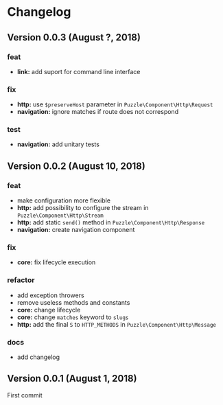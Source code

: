# Changelog

Version 0.0.3 (August ?, 2018)
------------------------------

### feat

 - **link:** add suport for command line interface

### fix

 - **http:** use `$preserveHost` parameter in `Puzzle\Component\Http\Request`
 - **navigation:** ignore matches if route does not correspond

### test

 - **navigation:** add unitary tests

Version 0.0.2 (August 10, 2018)
-------------------------------

### feat

 - make configuration more flexible
 - **http:** add possibility to configure the stream in `Puzzle\Component\Http\Stream`
 - **http:** add static `send()` method in `Puzzle\Component\Http\Response`
 - **navigation:** create navigation component

### fix

 - **core:** fix lifecycle execution

### refactor

 - add exception throwers
 - remove useless methods and constants
 - **core:** change lifecycle
 - **core:** change `matches` keyword to `slugs`
 - **http:** add the final `S` to `HTTP_METHODS` in `Puzzle\Component\Http\Message`

### docs

 - add changelog

Version 0.0.1 (August 1, 2018)
------------------------------

First commit